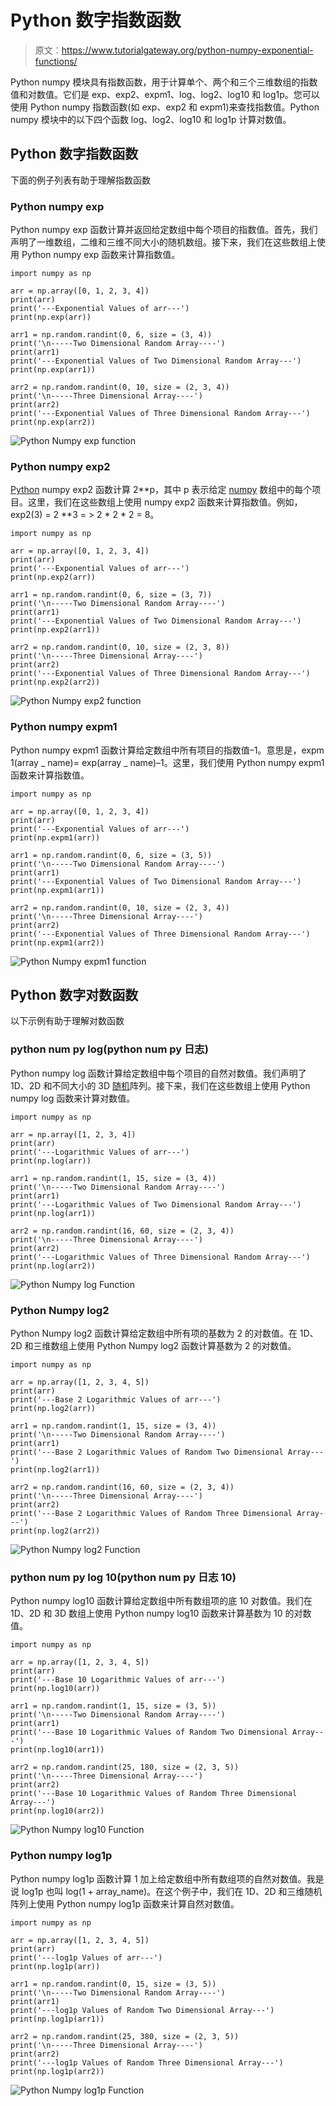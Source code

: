 # Python 数字指数函数

> 原文：<https://www.tutorialgateway.org/python-numpy-exponential-functions/>

Python numpy 模块具有指数函数，用于计算单个、两个和三个三维数组的指数值和对数值。它们是 exp、exp2、expm1、log、log2、log10 和 log1p。您可以使用 Python numpy 指数函数(如 exp、exp2 和 expm1)来查找指数值。Python numpy 模块中的以下四个函数 log、log2、log10 和 log1p 计算对数值。

## Python 数字指数函数

下面的例子列表有助于理解指数函数

### Python numpy exp

Python numpy exp 函数计算并返回给定数组中每个项目的指数值。首先，我们声明了一维数组，二维和三维不同大小的随机数组。接下来，我们在这些数组上使用 Python numpy exp 函数来计算指数值。

```
import numpy as np

arr = np.array([0, 1, 2, 3, 4])
print(arr)
print('---Exponential Values of arr---')
print(np.exp(arr))

arr1 = np.random.randint(0, 6, size = (3, 4))
print('\n-----Two Dimensional Random Array----')
print(arr1)
print('---Exponential Values of Two Dimensional Random Array---')
print(np.exp(arr1))

arr2 = np.random.randint(0, 10, size = (2, 3, 4))
print('\n-----Three Dimensional Array----')
print(arr2)
print('---Exponential Values of Three Dimensional Random Array---')
print(np.exp(arr2))
```

![Python Numpy exp function](img/cef7c678804d5e8018b2e5afa26efe1a.png)

### Python numpy exp2

[Python](https://www.tutorialgateway.org/python-tutorial/) numpy exp2 函数计算 2**p，其中 p 表示给定 [numpy](https://www.tutorialgateway.org/python-numpy-array/) 数组中的每个项目。这里，我们在这些数组上使用 numpy exp2 函数来计算指数值。例如，exp2(3) = 2 **3 = > 2 * 2 * 2 = 8。

```
import numpy as np

arr = np.array([0, 1, 2, 3, 4])
print(arr)
print('---Exponential Values of arr---')
print(np.exp2(arr))

arr1 = np.random.randint(0, 6, size = (3, 7))
print('\n-----Two Dimensional Random Array----')
print(arr1)
print('---Exponential Values of Two Dimensional Random Array---')
print(np.exp2(arr1))

arr2 = np.random.randint(0, 10, size = (2, 3, 8))
print('\n-----Three Dimensional Array----')
print(arr2)
print('---Exponential Values of Three Dimensional Random Array---')
print(np.exp2(arr2))
```

![Python Numpy exp2 function](img/b36e7d5146ea730c027e315bc1e1c59e.png)

### Python numpy expm1

Python numpy expm1 函数计算给定数组中所有项目的指数值–1。意思是，expm 1(array _ name)= exp(array _ name)–1。这里，我们使用 Python numpy expm1 函数来计算指数值。

```
import numpy as np

arr = np.array([0, 1, 2, 3, 4])
print(arr)
print('---Exponential Values of arr---')
print(np.expm1(arr))

arr1 = np.random.randint(0, 6, size = (3, 5))
print('\n-----Two Dimensional Random Array----')
print(arr1)
print('---Exponential Values of Two Dimensional Random Array---')
print(np.expm1(arr1))

arr2 = np.random.randint(0, 10, size = (2, 3, 4))
print('\n-----Three Dimensional Array----')
print(arr2)
print('---Exponential Values of Three Dimensional Random Array---')
print(np.expm1(arr2))
```

![Python Numpy expm1 function](img/3c7234941d219f0eb963d076cf1d1753.png)

## Python 数字对数函数

以下示例有助于理解对数函数

### python num py log(python num py 日志)

Python numpy log 函数计算给定数组中每个项目的自然对数值。我们声明了 1D、2D 和不同大小的 3D [随机](https://www.tutorialgateway.org/python-random-array/)阵列。接下来，我们在这些数组上使用 Python numpy log 函数来计算对数值。

```
import numpy as np

arr = np.array([1, 2, 3, 4])
print(arr)
print('---Logarithmic Values of arr---')
print(np.log(arr))

arr1 = np.random.randint(1, 15, size = (3, 4))
print('\n-----Two Dimensional Random Array----')
print(arr1)
print('---Logarithmic Values of Two Dimensional Random Array---')
print(np.log(arr1))

arr2 = np.random.randint(16, 60, size = (2, 3, 4))
print('\n-----Three Dimensional Array----')
print(arr2)
print('---Logarithmic Values of Three Dimensional Random Array---')
print(np.log(arr2))
```

![Python Numpy log Function](img/52b9635ceefd6195f04b94f8dd6d94ad.png)

### Python Numpy log2

Python Numpy log2 函数计算给定数组中所有项的基数为 2 的对数值。在 1D、2D 和三维数组上使用 Python Numpy log2 函数计算基数为 2 的对数值。

```
import numpy as np

arr = np.array([1, 2, 3, 4, 5])
print(arr)
print('---Base 2 Logarithmic Values of arr---')
print(np.log2(arr))

arr1 = np.random.randint(1, 15, size = (3, 4))
print('\n-----Two Dimensional Random Array----')
print(arr1)
print('---Base 2 Logarithmic Values of Random Two Dimensional Array---')
print(np.log2(arr1))

arr2 = np.random.randint(16, 60, size = (2, 3, 4))
print('\n-----Three Dimensional Array----')
print(arr2)
print('---Base 2 Logarithmic Values of Random Three Dimensional Array---')
print(np.log2(arr2))
```

![Python Numpy log2 Function](img/1bf933463fa0601a17cd6009a8b970e7.png)

### python num py log 10(python num py 日志 10)

Python numpy log10 函数计算给定数组中所有数组项的底 10 对数值。我们在 1D、2D 和 3D 数组上使用 Python numpy log10 函数来计算基数为 10 的对数值。

```
import numpy as np

arr = np.array([1, 2, 3, 4, 5])
print(arr)
print('---Base 10 Logarithmic Values of arr---')
print(np.log10(arr))

arr1 = np.random.randint(1, 15, size = (3, 5))
print('\n-----Two Dimensional Random Array----')
print(arr1)
print('---Base 10 Logarithmic Values of Random Two Dimensional Array---')
print(np.log10(arr1))

arr2 = np.random.randint(25, 180, size = (2, 3, 5))
print('\n-----Three Dimensional Array----')
print(arr2)
print('---Base 10 Logarithmic Values of Random Three Dimensional Array---')
print(np.log10(arr2))
```

![Python Numpy log10 Function](img/30e2806047d959c0bf9c4e93189fe30d.png)

### Python numpy log1p

Python numpy log1p 函数计算 1 加上给定数组中所有数组项的自然对数值。我是说 log1p 也叫 log(1 + array_name)。在这个例子中，我们在 1D、2D 和三维随机阵列上使用 Python numpy log1p 函数来计算自然对数值。

```
import numpy as np

arr = np.array([1, 2, 3, 4, 5])
print(arr)
print('---log1p Values of arr---')
print(np.log1p(arr))

arr1 = np.random.randint(0, 15, size = (3, 5))
print('\n-----Two Dimensional Random Array----')
print(arr1)
print('---log1p Values of Random Two Dimensional Array---')
print(np.log1p(arr1))

arr2 = np.random.randint(25, 380, size = (2, 3, 5))
print('\n-----Three Dimensional Array----')
print(arr2)
print('---log1p Values of Random Three Dimensional Array---')
print(np.log1p(arr2))
```

![Python Numpy log1p Function](img/95adc13deb3f96200911c9dd0f405a81.png)